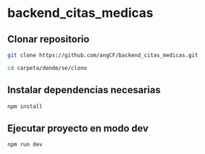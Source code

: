 # backend_citas_medicas
## Clonar repositorio
```bash
git clone https://github.com/angCF/backend_citas_medicas.git
```
```bash
cd carpeta/donde/se/clono
```
## Instalar dependencias necesarias
```bash
npm install
```
## Ejecutar proyecto en modo dev 
```bash
npm run dev
```